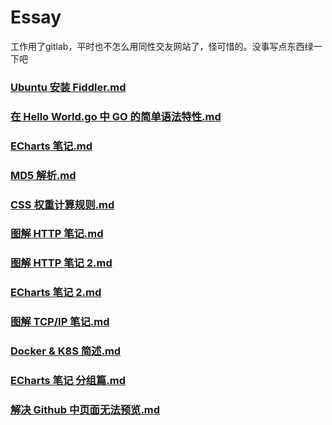 # Essay
工作用了gitlab，平时也不怎么用同性交友网站了，怪可惜的。没事写点东西绿一下吧
### [Ubuntu 安装 Fiddler.md](https://github.com/dixinL/Essay/blob/master/Ubuntu%20%E5%AE%89%E8%A3%85%20Fiddler.md)
### [在 Hello World.go 中 GO 的简单语法特性.md](https://github.com/dixinL/Essay/blob/master/%E5%9C%A8%20Hello%20World.go%20%E4%B8%AD%20GO%20%E7%9A%84%E7%AE%80%E5%8D%95%E8%AF%AD%E6%B3%95%E7%89%B9%E6%80%A7.md)
### [ECharts 笔记.md](https://github.com/dixinL/Essay/blob/master/ECharts%20%E7%AC%94%E8%AE%B0.md)
### [MD5 解析.md](https://github.com/dixinL/Essay/blob/master/MD5%E8%A7%A3%E6%9E%90.md)
### [CSS 权重计算规则.md](https://github.com/dixinL/Essay/blob/master/CSS%E6%9D%83%E9%87%8D%E8%AE%A1%E7%AE%97%E8%A7%84%E5%88%99.md)
### [图解 HTTP 笔记.md](https://github.com/dixinL/Essay/blob/master/%E5%9B%BE%E8%A7%A3HTTP%E7%AC%94%E8%AE%B0.md)
### [图解 HTTP 笔记 2.md](https://github.com/dixinL/Essay/blob/master/%E5%9B%BE%E8%A7%A3HTTP%E7%AC%94%E8%AE%B0%202.md)
### [ECharts 笔记 2.md](https://github.com/dixinL/Essay/blob/master/ECharts%20%E7%AC%94%E8%AE%B0%202.md)
### [图解 TCP/IP 笔记.md](https://github.com/dixinL/Essay/blob/master/%E5%9B%BE%E8%A7%A3%20TCPIP%20%E7%AC%94%E8%AE%B0.md)
### [Docker & K8S 简述.md](https://github.com/dixinL/Essay/blob/master/Docker%26K8S%E7%AE%80%E8%BF%B0.md)
### [ECharts 笔记 分组篇.md](https://github.com/dixinL/Essay/blob/master/ECharts%20%E7%AC%94%E8%AE%B0%20%E5%88%86%E7%BB%84%E7%AF%87.md)
### [解决 Github 中页面无法预览.md](https://github.com/dixinL/Essay/blob/master/%E8%A7%A3%E5%86%B3%20Github%20%E4%B8%AD%E9%A1%B5%E9%9D%A2%E6%97%A0%E6%B3%95%E9%A2%84%E8%A7%88.md)
